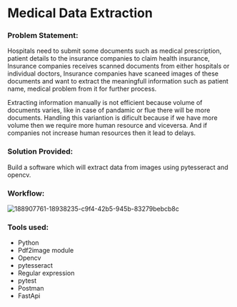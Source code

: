 # Medical Data Extraction

### Problem Statement:
Hospitals need to submit some documents such as medical prescription, patient details to the insurance companies to claim health insurance,
Insurance companies receives scanned documents from either hospitals or individual doctors, Insurance companies have scaneed images of these documents and want to extract the meaningfull information such as patient name, medical problem from it for further process.

Extracting information manually is not efficient because volume of documents varies, like in case of pandamic or flue there will be more documents. Handling this variantion is dificult because if we have more volume then we require more human resource and viceversa. And if companies not increase human resources then it lead to delays.

### Solution Provided:
Build a software which will extract data from images using pytesseract and opencv.

### Workflow:
![188907761-18938235-c9f4-42b5-945b-83279bebcb8c](https://user-images.githubusercontent.com/90838133/201517666-ec787caf-b281-4d5c-9a87-0376a7e03c0f.jpg)

### Tools used:
- Python
- Pdf2image module
- Opencv
- pytesseract
- Regular expression
- pytest
- Postman
- FastApi
